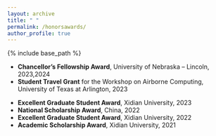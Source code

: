 ```yaml
---
layout: archive
title: " "
permalink: /honorsawards/
author_profile: true
---
```


{% include base_path %}

 
* **Chancellor’s Fellowship Award**, University of Nebraska – Lincoln, 2023,2024
* **Student Travel Grant** for the Workshop on Airborne Computing, University of Texas at Arlington, 2023
<!-- * **Graduate Research Assistant Fellowship Award**, University of Nebraska – Lincoln, 2023 -->
* **Excellent Graduate Student Award**, Xidian University, 2023
* **National Scholarship Award**, China, 2022
* **Excellent Graduate Student Award**, Xidian University, 2022
* **Academic Scholarship Award**, Xidian University, 2021
